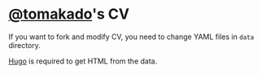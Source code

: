 # [@tomakado](https://github.com/tomakado)'s CV

If you want to fork and modify CV, you need to change YAML files in `data` directory.

[Hugo](https://gohugo.io) is required to get HTML from the data.
